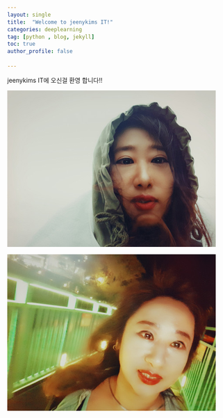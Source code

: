 ```yaml
---
layout: single
title:  "Welcome to jeenykims IT!"
categories: deeplearning
tag: [python , blog, jekyll]
toc: true
author_profile: false

---
```


jeenykims IT에 오신걸 환영 합니다!!

![hat](../images/2024-2-15-first/hat.jpg "나")

![11](../images/2024-2-15-first/11.jpg "나1")

